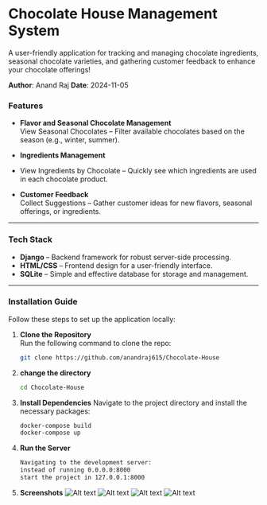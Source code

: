 # Chocolate House Management System

A user-friendly application for tracking and managing chocolate ingredients, seasonal chocolate varieties, and gathering customer feedback to enhance your chocolate offerings!

**Author**: Anand Raj
**Date**: 2024-11-05

###  Features

- **Flavor and Seasonal Chocolate Management**  
  View Seasonal Chocolates – Filter available chocolates based on the season (e.g., winter, summer).
- **Ingredients Management**
- 
  View Ingredients by Chocolate – Quickly see which ingredients are used in each chocolate product.

- **Customer Feedback**  
  Collect Suggestions – Gather customer ideas for new flavors, seasonal offerings, or ingredients.

---

###  Tech Stack
- **Django** – Backend framework for robust server-side processing.
- **HTML/CSS** – Frontend design for a user-friendly interface.
- **SQLite** – Simple and effective database for storage and management.

---

### Installation Guide
Follow these steps to set up the application locally:

1. **Clone the Repository**  
   Run the following command to clone the repo:
   ```bash
   git clone https://github.com/anandraj615/Chocolate-House

2. **change the directory**
    ```bash
    cd Chocolate-House
4. **Install Dependencies**
    Navigate to the project directory and install the necessary packages:
    ```bash
    docker-compose build
    docker-compose up
5. **Run the Server**
   ```bash
   Navigating to the development server:
   instead of running 0.0.0.0:8000
   start the project in 127.0.0.1:8000

   
6. **Screenshots**
   ![Alt text](https://github.com/anandraj615/Chocolate-House/blob/09d83982742e0931265f2b115b4f7e525f0688f9/Screenshot%202024-11-10%20110037.png)
   ![Alt text](https://github.com/anandraj615/Chocolate-House/blob/aec51f819ecfad6f30dbab20bce2ea58ed47f8de/Screenshot%202024-11-10%20110136.png)
   ![Alt text](https://github.com/anandraj615/Chocolate-House/blob/fecc898b14a651a968ea5a384dfe386ed0399807/Screenshot%202024-11-10%20110102.png)
   ![Alt text](https://github.com/anandraj615/Chocolate-House/blob/c2d87eb98eb5dc42c4421d6676a3e3fa5033b355/Screenshot%202024-11-10%20110052.png)

